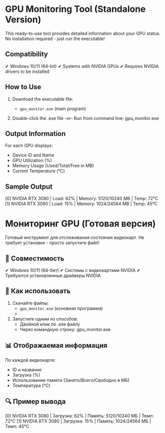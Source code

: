 GPU Monitoring Tool (Standalone Version)
=======================================

This ready-to-use tool provides detailed information about your GPU status. 
No installation required - just run the executable!

Compatibility
-------------
✔ Windows 10/11 (64-bit)
✔ Systems with NVIDIA GPUs
✔ Requires NVIDIA drivers to be installed

How to Use
----------
1. Download the executable file:
   - `gpu_monitor.exe` (main program)

2. Double-click the .exe file
   -or-
   Run from command line:
     gpu_monitor.exe

Output Information
------------------
For each GPU displays:
- Device ID and Name
- GPU Utilization (%)
- Memory Usage (Used/Total/Free in MB)
- Current Temperature (°C)

Sample Output
-------------
[0] NVIDIA RTX 3080 | Load: 62% | Memory: 5120/10240 MB | Temp: 72°C
[1] NVIDIA RTX 3090 | Load: 15% | Memory: 1024/24564 MB | Temp: 45°C



Мониторинг GPU (Готовая версия)
================================

Готовый инструмент для отслеживания состояния видеокарт. 
Не требует установки - просто запустите файл!

📌 Совместимость
----------------
✔ Windows 10/11 (64-бит)
✔ Системы с видеокартами NVIDIA
✔ Требуются установленные драйверы NVIDIA

🚀 Как использовать
------------------
1. Скачайте файлы:
   - `gpu_monitor.exe` (основная программа)
   - 
2. Запустите одним из способов:
   - Двойной клик по .exe файлу
   - Через командную строку:
     gpu_monitor.exe

📊 Отображаемая информация
-------------------------
По каждой видеокарте:
- ID и название
- Загрузка (%)
- Использование памяти (Занято/Всего/Свободно в МБ)
- Температура (°C)

🔍 Пример вывода
---------------
[0] NVIDIA RTX 3080 | Загрузка: 62% | Память: 5120/10240 МБ | Темп: 72°C
[1] NVIDIA RTX 3090 | Загрузка: 15% | Память: 1024/24564 МБ | Темп: 45°C
